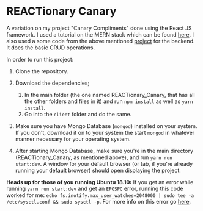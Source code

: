 # REACTionary Canary

A variation on my project "Canary Compliments" done using the React JS framework. I used a tutorial on the MERN stack which can be found [here](https://medium.com/@bryantheastronaut/ok-here-we-go-b9f683c5a00c). I also used a some code from the above mentioned [project](https://github.com/lukerollins/Canary_Compliments) for the backend. It does the basic CRUD operations. 

In order to run this project:

1. Clone the repository.
2. Download the dependencies;

    1. In the main folder (the one named REACTionary_Canary, that has all the other folders and files in it) and run `npm install` as well as `yarn install`.
    2. Go into the `client` folder and do the same.


3. Make sure you have Mongo Database (`mongod`) installed on your system. If you don't, download it on to your system the start `mongod` in whatever manner necessary for your operating system.

4. After starting Mongo Database, make sure you're in the main directory (REACTionary_Canary, as mentioned above), and run `yarn run start:dev`. A window for your default browser (or tab, if you're already running your default browser) should open displaying the project.

**Heads up for those of you running Ubuntu 18.10:** If you get an error while running `yarn run start:dev` and get an `EPOSPC`
error, running this code worked for me: `echo fs.inotify.max_user_watches=2048000 | sudo tee -a /etc/sysctl.conf && sudo sysctl -p`. For more info on this error go [here](https://github.com/facebook/jest/issues/3254).
     